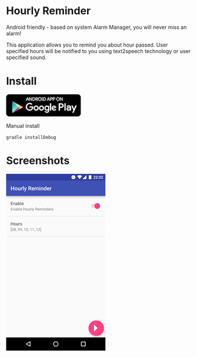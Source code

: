 # Hourly Reminder

Android friendly - based on system Alarm Manager, you will never miss an alarm!

This application allows you to remind you about hour passed. User specified hours will be notified to you using text2speech technology or user specified sound.

# Install

[![ Google Play](docs/google-play-badge.png)](https://play.google.com/store/apps/details?id=com.github.axet.hourlyreminder) 

Manual install

    gradle installDebug

# Screenshots

![shot1](/docs/shot1.png)
